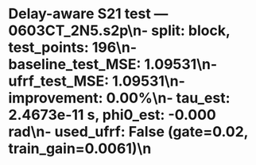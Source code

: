 # Delay-aware S21 test — 0603CT_2N5.s2p\n- split: block, test_points: 196\n- baseline_test_MSE: 1.09531\n- ufrf_test_MSE: 1.09531\n- improvement: 0.00%\n- tau_est: 2.4673e-11 s, phi0_est: -0.000 rad\n- used_ufrf: False (gate=0.02, train_gain=0.0061)\n